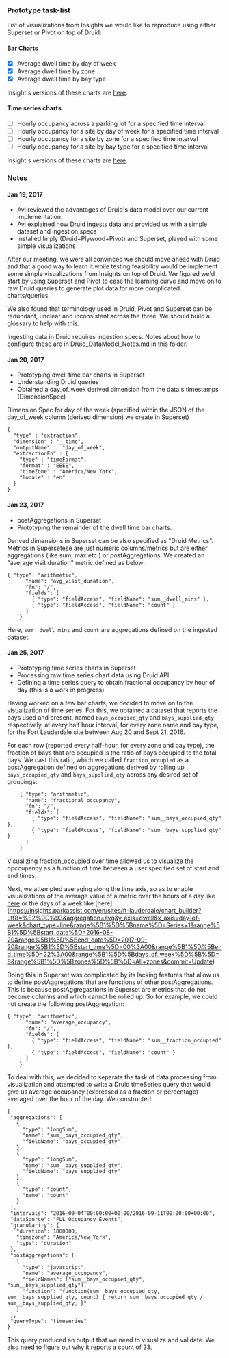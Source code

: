 
### Prototype task-list

List of visualizations from Insights we would like to reproduce using either Superset or Pivot on top of Druid:


#### Bar Charts 

- [x] Average dwell time by day of week 
- [x] Average dwell time by zone 
- [x] Average dwell time by bay type 

Insight's versions of these charts are [here](https://insights.parkassist.com/en/sites/ft-lauderdale/reports/dwell?end_date=20160921&end_time=23%3A30&start_date=20160820&start_time=00%3A00#tab-summary).

#### Time series charts
- [ ] Hourly occupancy across a parking lot for a specified time interval 
- [ ] Hourly occupancy for a site by day of week for a specified time interval 
- [ ] Hourly occupancy for a site by zone for a specified time interval 
- [ ] Hourly occupancy for a site by bay type for a specified time interval

Insight's versions of these charts are [here](https://insights.parkassist.com/en/sites/ft-lauderdale/reports/occupancy?end_date=20160921&end_time=23%3A30&start_date=20160820&start_time=00%3A00#tab-hourly-occupancy).

### Notes
#### Jan 19, 2017
* Avi reviewed the advantages of Druid's data model over our current implementation. 
* Avi explained how Druid ingests data and provided us with a simple dataset and ingestion specs
* Installed Imply (Druid+Plywood+Pivot) and Superset, played with some simple visualizations

After our meeting, we were all convinced we should move ahead with Druid and that a good way to learn it while testing feasibility would be implement some simple visualizations from Insights on top of Druid. We figured we'd start by using Superset and Pivot to ease the learning curve and move on to raw Druid queries to generate plot data for more complicated charts/queries. 

We also found that terminology used in Druid, Pivot and Superset can be redundant, unclear and inconsistent across the three. We should build a glossary to help with this.

Ingesting data in Druid requires ingestion specs. Notes about how to configure these are in Druid_DataModel_Notes.md in this folder. 


#### Jan 20, 2017
* Prototyping dwell time bar charts in Superset
* Understanding Druid queries
* Obtained a day_of_week derived dimension from the data's timestamps (DimensionSpec)

Dimension Spec for day of the week (specified within the JSON of the day_of_week column (derived dimension) we create in Superset)

```
{
  "type" : "extraction",
  "dimension" : "__time",
  "outputName" :  "day_of_week",
  "extractionFn" : {
    "type" : "timeFormat",
    "format" : "EEEE",
    "timeZone" : "America/New York",
    "locale" : "en"
  }
}
```

#### Jan 23, 2017
* postAggregations in Superset
* Prototyping the remainder of the dwell time bar charts.

Derived dimensions in Superset can be also specified as "Druid Metrics". Metrics in Supersetese are just numeric columns/metrics but are either aggregations (like sum, max etc.) or postAggregations. We created an "average visit duration" metric defined as below:

```
{ "type": "arithmetic",
      "name": "avg_visit_duration",
      "fn": "/",
      "fields": [
        { "type": "fieldAccess", "fieldName": "sum__dwell_mins" },
        { "type": "fieldAccess", "fieldName": "count" }
      ]
    }
  ```
  
 Here, ```sum__dwell_mins``` and ```count``` are aggregations defined on the ingested dataset. 

#### Jan 25, 2017
* Prototyping time series charts in Superset
* Processing raw time series chart data using Druid API
* Defining a time series query to obtain fractional occupancy by hour of day (this is a work in progress)

Having worked on a few bar charts, we decided to move on to the visualization of time series. For this, we obtained a dataset that reports the bays used and present, named ```bays_occupied_qty``` and ```bays_supplied_qty``` respectively, at every half hour interval, for every zone name and bay type, for the Fort Lauderdale site between Aug 20 and Sept 21, 2016. 

For each row (reported every half-hour, for every zone and bay type), the fraction of bays that are occupied is the ratio of bays occupied to the total bays. We cast this ratio, which we called ```fraction_occupied``` as a postAggregation defined on aggregations derived by rolling up ```bays_occupied_qty``` and ```bays_supplied_qty``` across any desired set of groupings:

```
    { "type": "arithmetic",
      "name": "fractional_occupancy",
      "fn": "/",
      "fields": [
        { "type": "fieldAccess", "fieldName": "sum__bays_occupied_qty" },
        { "type": "fieldAccess", "fieldName": "sum__bays_supplied_qty" }
      ]
    }
 ```   
 
Visualizing fraction_occupied over time allowed us to visualize the opccupancy as a function of time between a user specified set of start and end times. 
 
Next, we attempted averaging along the time axis, so as to enable visualizations of the average value of a metric over the hours of a day like [here](https://insights.parkassist.com/en/sites/ft-lauderdale/reports/occupancy?end_date=20160921&end_time=23%3A30&start_date=20160820&start_time=00%3A00#tab-hourly-occupancy) or the days of a week like [here] (https://insights.parkassist.com/en/sites/ft-lauderdale/chart_builder?utf8=%E2%9C%93&aggregation=avg&y_axis=dwell&x_axis=day-of-week&chart_type=line&range%5B1%5D%5Bname%5D=Series+1&range%5B1%5D%5Bstart_date%5D=2016-08-20&range%5B1%5D%5Bend_date%5D=2017-09-20&range%5B1%5D%5Bstart_time%5D=00%3A00&range%5B1%5D%5Bend_time%5D=22%3A00&range%5B1%5D%5Bdays_of_week%5D%5B%5D=8&range%5B1%5D%5Bzones%5D%5B%5D=All+zones&commit=Update)

Doing this in Superset was complicated by its lacking features that allow us to define postAggregations that are functions of other postAggregations. This is because postAggregastions in Superset are metrics that do not become columns and which cannot be rolled up. So for example, we could not create the following postAggregation:

```
{ "type": "arithmetic",
      "name": "average_occupancy",
      "fn": "/",
      "fields": [
        { "type": "fieldAccess", "fieldName": "sum__fraction_occupied" },
        { "type": "fieldAccess", "fieldName": "count" }
      ]
    }
 ```
 
 To deal with this, we decided to separate the task of data processing from visualization and attempted to write a Druid timeSeries query that would give us average occupancy (expressed as a fraction or percentage) averaged over the hour of the day. We constructed:
 
 ```
 {
  "aggregations": [
    {
      "type": "longSum",
      "name": "sum__bays_occupied_qty",
      "fieldName": "bays_occupied_qty"
    },
    {
      "type": "longSum",
      "name": "sum__bays_supplied_qty",
      "fieldName": "bays_supplied_qty"
    },
    {
      "type": "count",
      "name": "count"
    }
  ],
  "intervals": "2016-09-04T00:00:00+00:00/2016-09-11T00:00:00+00:00",
  "dataSource": "FLL_Occupancy_Events",
  "granularity": {
    "duration": 1800000,
    "timezone": "America/New_York",
    "type": "duration"
  },
  "postAggregations": [
    {
      "type": "javascript",
      "name": "average_occupancy",
      "fieldNames": ["sum__bays_occupied_qty", "sum__bays_supplied_qty"],
      "function": "function(sum__bays_occupied_qty, sum__bays_supplied_qty, count) { return sum__bays_occupied_qty / sum__bays_supplied_qty; }"
    }
  ],
  "queryType": "timeseries"
}
```

This query produced an output that we need to visualize and validate. We also need to figure out why it reports a count of 23. 

 
 
